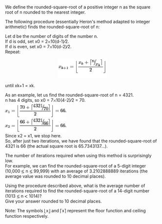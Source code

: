   <p>We define the rounded-square-root of a positive integer n as the square root of n rounded to the nearest integer.</p>    <p>The following procedure (essentially Heron&#39;s method adapted to integer arithmetic) finds the rounded-square-root of n:</p>  <p>Let d be the number of digits of the number n.<br />  If d is odd, set x0 = 2<img src='images/symbol_times.gif' width='9' height='9' alt='&times;' border='0' style='vertical-align:middle;' />10(d-1)&frasl;2.<br />  If d is even, set x0 = 7<img src='images/symbol_times.gif' width='9' height='9' alt='&times;' border='0' style='vertical-align:middle;' />10(d-2)&frasl;2.<br />  Repeat:</p>  <p align='center'>  <img src="project/images/p_255_Heron.gif" /></p>      <p>until xk+1 = xk.  </p>  <p>As an example, let us find the rounded-square-root of n = 4321.<br />  n has 4 digits, so x0 = 7<img src='images/symbol_times.gif' width='9' height='9' alt='&times;' border='0' style='vertical-align:middle;' />10(4-2)&frasl;2 = 70.<br />  <img src='project/images/p_255_Example.gif'>  <br />  Since x2 = x1, we stop here.<br />  So, after just two iterations, we have found that the rounded-square-root of 4321 is 66 (the actual square root is 65.7343137&hellip;).  </p>  <p>The number of iterations required when using this method is surprisingly low.<br />  For example, we can find the rounded-square-root of a 5-digit integer (10,000 <img src='images/symbol_le.gif' width='10' height='12' alt='&le;' border='0' style='vertical-align:middle;' /> n <img src='images/symbol_le.gif' width='10' height='12' alt='&le;' border='0' style='vertical-align:middle;' /> 99,999) with an average of 3.2102888889 iterations (the average value was rounded to 10 decimal places).  </p>  <p>Using the procedure described above, what is the average number of iterations required to find the rounded-square-root of a 14-digit number (1013 <img src='images/symbol_le.gif' width='10' height='12' alt='&le;' border='0' style='vertical-align:middle;' /> n <img src='images/symbol_lt.gif' width='10' height='10' alt='&lt;' border='0' style='vertical-align:middle;' /> 1014)?<br />  Give your answer rounded to 10 decimal places.  </p>  <p>Note: The symbols <img src='images/symbol_lfloor.gif' width='6' height='16' alt='&lfloor;' border='0' style='vertical-align:middle;' />x<img src='images/symbol_rfloor.gif' width='6' height='16' alt='&rfloor;' border='0' style='vertical-align:middle;' /> and <img src='images/symbol_lceil.gif' width='6' height='16' alt='&lceil;' border='0' style='vertical-align:middle;' />x<img src='images/symbol_rceil.gif' width='6' height='16' alt='&rceil;' border='0' style='vertical-align:middle;' /> represent the floor function and ceiling function respectively.  </p>  